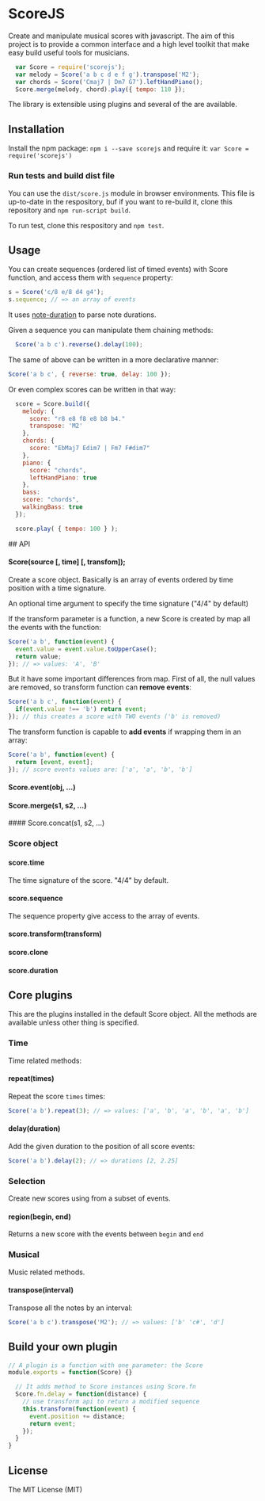 # ScoreJS

Create and manipulate musical scores with javascript. The aim of this project
is to provide a common interface and a high level toolkit that make easy
build useful tools for musicians.

```js
  var Score = require('scorejs');
  var melody = Score('a b c d e f g').transpose('M2');
  var chords = Score('Cmaj7 | Dm7 G7').leftHandPiano();
  Score.merge(melody, chord).play({ tempo: 110 });
```

The library is extensible using plugins and several of the are available.

## Installation

Install the npm package: `npm i --save scorejs` and require it:
`var Score = require('scorejs')`

### Run tests and build dist file

You can use the `dist/score.js` module in browser environments. This file is
up-to-date in the respository, buf if you want to re-build it, clone this
repository and `npm run-script build`.

To run test, clone this respository and `npm test`.

## Usage

You can create sequences (ordered list of timed events) with Score function,
and access them with `sequence` property:

```js
s = Score('c/8 e/8 d4 g4');
s.sequence; // => an array of events
```

It uses [note-duration](http://github.com/danigb/note-duration) to parse note
durations.

Given a sequence you can manipulate them chaining methods:

```js
  Score('a b c').reverse().delay(100);
```

The same of above can be written in a more declarative manner:

```js
Score('a b c', { reverse: true, delay: 100 });
```

Or even complex scores can be written in that way:

```js
  score = Score.build({
    melody: {
      score: "r8 e8 f8 e8 b8 b4."
      transpose: 'M2'
    },
    chords: {
      score: "EbMaj7 Edim7 | Fm7 F#dim7"
    },
    piano: {
      score: "chords",
      leftHandPiano: true
    },
    bass:
    score: "chords",
    walkingBass: true
  });

  score.play( { tempo: 100 } );
```

## API

#### Score(source [, time] [, transfom]);

Create a score object. Basically is an array of events ordered by time position
with a time signature.

An optional time argument to specify the time signature ("4/4" by default)

If the transform parameter is a function, a new Score is created by map all
the events with the function:

```js
Score('a b', function(event) {
  event.value = event.value.toUpperCase();
  return value;
}); // => values: 'A', 'B'
```

But it have some important differences from map. First of all, the null values
are removed, so transform function can __remove events__:

```js
Score('a b c', function(event) {
  if(event.value !== 'b') return event;
}); // this creates a score with TWO events ('b' is removed)
```

The transform function is capable to __add events__ if wrapping them in an array:

```js
Score('a b', function(event) {
  return [event, event];
}); // score events values are: ['a', 'a', 'b', 'b']
```

#### Score.event(obj, ...)

#### Score.merge(s1, s2, ...)

#### Score.concat(s1, s2, ...)

### Score object

#### score.time

The time signature of the score. "4/4" by default.

#### score.sequence

The sequence property give access to the array of events.

#### score.transform(transform)

#### score.clone

#### score.duration

## Core plugins

This are the plugins installed in the default Score object. All the methods are
available unless other thing is specified.

### Time

Time related methods:

#### repeat(times)

Repeat the score `times` times:
```js
Score('a b').repeat(3); // => values: ['a', 'b', 'a', 'b', 'a', 'b']
```

#### delay(duration)

Add the given duration to the position of all score events:
```js
Score('a b').delay(2); // => durations [2, 2.25]
```

### Selection

Create new scores using from a subset of events.

#### region(begin, end)

Returns a new score with the events between `begin` and `end`

### Musical

Music related methods.

#### transpose(interval)

Transpose all the notes by an interval:
```js
Score('a b c').transpose('M2'); // => values: ['b' 'c#', 'd']
```

## Build your own plugin

```js
// A plugin is a function with one parameter: the Score
module.exports = function(Score) {}

  // It adds method to Score instances using Score.fn
  Score.fn.delay = function(distance) {
    // use transform api to return a modified sequence
    this.transform(function(event) {
      event.position += distance;
      return event;
    });
  }
}
```

## License

The MIT License (MIT)
